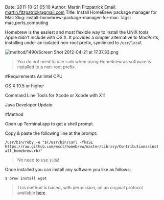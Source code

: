Date: 2011-10-21 05:10
Author: Martin Fitzpatrick
Email: martin.fitzpatrick@gmail.com
Title: Install HomeBrew package manager for Mac
Slug: install-homebrew-package-manager-for-mac
Tags: mac,ports,computing

Homebrew is the easiest and most flexible way to install the UNIX tools Apple didn't include with OS X. It provides a simpler alternative to MacPorts, installing under an isolated non-root prefix, symlinked to `/usr/local`

<!-- PELICAN_END_SUMMARY -->

![method/1490/Screen Shot 2012-04-21 at 17.37.33.png](/images/method/1490/Screen%20Shot%202012-04-21%20at%2017.37.33.png)


>You do not need to use `sudo` when using Homebrew as software is installed to a non-root prefix. 


#Requirements
An Intel CPU

OS X 10.5 or higher

Command Line Tools for Xcode or Xcode with X11

Java Developer Update

#Method

Open up Terminal.app to get a shell prompt.



Copy & paste the following line at the prompt:

`/usr/bin/ruby -e "$(/usr/bin/curl -fksSL https://raw.github.com/mxcl/homebrew/master/Library/Contributions/install_homebrew.rb)"`


>No need to use `sudo`!


Once installed you can install any software you like as follows:



`$ brew install wget`







>This method is based, with permission, on an original protocol available [here](http://mxcl.github.com/homebrew/).

